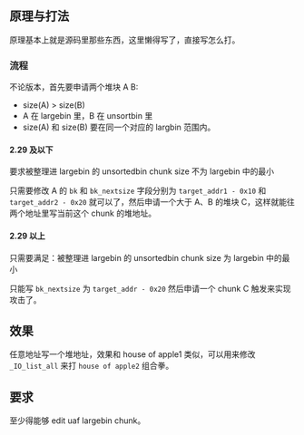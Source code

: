 ## 原理与打法

原理基本上就是源码里那些东西，这里懒得写了，直接写怎么打。

### 流程

不论版本，首先要申请两个堆块 A B:
- size(A) > size(B)
- A 在 largebin 里，B 在 unsortbin 里
- size(A) 和 size(B) 要在同一个对应的 largbin 范围内。

#### 2.29 及以下

要求被整理进 largebin 的 unsortedbin chunk size 不为 largebin 中的最小

只需要修改 A 的 `bk` 和 `bk_nextsize` 字段分别为 `target_addr1 - 0x10` 和 `target_addr2 - 0x20` 就可以了，然后申请一个大于 A、B 的堆块 C，这样就能往两个地址里写当前这个 chunk 的堆地址。



#### 2.29 以上

只需要满足：被整理进 largebin 的 unsortedbin chunk size 为 largebin 中的最小

只能写 `bk_nextsize` 为 `target_addr - 0x20` 然后申请一个 chunk C 触发来实现攻击了。


## 效果

任意地址写一个堆地址，效果和 house of apple1 类似，可以用来修改 `_IO_list_all` 来打 `house of apple2` 组合拳。

## 要求

至少得能够 edit uaf largebin chunk。
